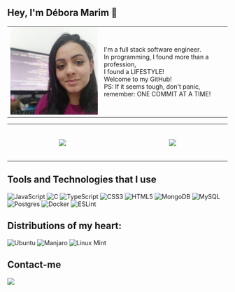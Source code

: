 ## Hey, I'm Débora Marim 👋

<table align="center">
  <tr>
    <td align="center">
      <img height="200px" style="min-width:200px;" src="./perfil.png" />
    </td>
    <td  valign="middle"">
        I'm a full stack software engineer. <br/>
        In programming, I found more than a profession, <br/>
        I found a LIFESTYLE! <br/>
        Welcome to my GitHub!<br/>
        PS: If it seems tough, don't panic, remember: ONE COMMIT AT A TIME!
    </td>
  </tr>
</table>

---

<div align="center">
    <div style="display: flex; justify-content: space-around;">
        <img src="https://github-readme-stats.vercel.app/api?username=DeboraMarim&show_icons=true&theme=radical" style="margin: 20px;" />
        <img src="https://github-readme-stats.vercel.app/api/top-langs/?username=anuraghazra&layout=compact&theme=radical" style="margin: 20px;" />
    </div>
</div>

---

## Tools and Technologies that I use

<div>

![JavaScript](https://img.shields.io/badge/javascript-%23323330.svg?style=for-the-badge&logo=javascript&logoColor=%23F7DF1E) ![C](https://img.shields.io/badge/c-%2300599C.svg?style=for-the-badge&logo=c&logoColor=white) ![TypeScript](https://img.shields.io/badge/typescript-%23007ACC.svg?style=for-the-badge&logo=typescript&logoColor=white) ![CSS3](https://img.shields.io/badge/css3-%231572B6.svg?style=for-the-badge&logo=css3&logoColor=white) ![HTML5](https://img.shields.io/badge/html5-%23E34F26.svg?style=for-the-badge&logo=html5&logoColor=white) ![MongoDB](https://img.shields.io/badge/MongoDB-%234ea94b.svg?style=for-the-badge&logo=mongodb&logoColor=white) 	![MySQL](https://img.shields.io/badge/mysql-%2300f.svg?style=for-the-badge&logo=mysql&logoColor=white) ![Postgres](https://img.shields.io/badge/postgres-%23316192.svg?style=for-the-badge&logo=postgresql&logoColor=white) ![Docker](https://img.shields.io/badge/docker-%230db7ed.svg?style=for-the-badge&logo=docker&logoColor=white) ![ESLint](https://img.shields.io/badge/ESLint-4B3263?style=for-the-badge&logo=eslint&logoColor=white)

</div>

## Distributions of my heart:

<div>
 
 ![Ubuntu](https://img.shields.io/badge/Ubuntu-E95420?style=for-the-badge&logo=ubuntu&logoColor=white) ![Manjaro](https://img.shields.io/badge/Manjaro-35BF5C?style=for-the-badge&logo=Manjaro&logoColor=white) ![Linux Mint](https://img.shields.io/badge/Linux%20Mint-87CF3E?style=for-the-badge&logo=Linux%20Mint&logoColor=white)

</div>

## Contact-me

<div>
  <a href="https://www.linkedin.com/in/deboramarimdev/" target="_blank"><img src="https://img.shields.io/badge/-LinkedIn-%230077B5?style=for-the-badge&logo=linkedin&logoColor=white" target="_blank"></a> 
</div>

